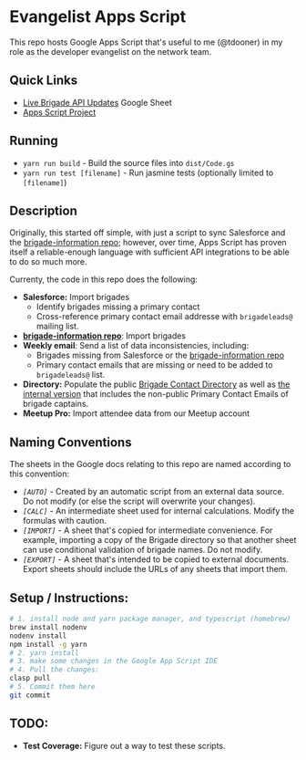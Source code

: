 # Evangelist Apps Script

This repo hosts Google Apps Script that's useful to me (@tdooner) in my role as the developer evangelist on the network team.

## Quick Links
* [Live Brigade API Updates](https://docs.google.com/spreadsheets/d/1IM-eKVsCy3a69cWKL_Tdz36sGJCwMxzKYTx4z_jpwAc/edit#gid=1130512200) Google Sheet
* [Apps Script Project](https://script.google.com/a/codeforamerica.org/macros/d/MTuk3LZlBZufNbA6SvZMFGJhG3lFpo0w5/edit?uiv=2&mid=ACjPJvHVu5iq6vj8fIa3gfb6QXZTX9mXq_gY24KG_Pv0V8AACtYkXqz58GpfXxmZHyNXjvw7q9d6MX-Px_bamIjMkG1dqUFrzJYn4E8NGowMakS1T7vmcqTBT50U2kwyr_0c446mLDDUVA)

## Running
* `yarn run build` - Build the source files into `dist/Code.gs`
* `yarn run test [filename]` - Run jasmine tests (optionally limited to `[filename]`)

## Description

Originally, this started off simple, with just a script to sync Salesforce and the [brigade-information repo][binfo]; however, over time, Apps Script has proven itself a reliable-enough language with sufficient API integrations to be able to do so much more.

Currenty, the code in this repo does the following:

* **Salesforce:** Import brigades
  * Identify brigades missing a primary contact
  * Cross-reference primary contact email addresse with `brigadeleads@` mailing list.
* **[brigade-information repo][binfo]**: Import brigades
* **Weekly email**: Send a list of data inconsistencies, including:
  * Brigades missing from Salesforce or the [brigade-information repo][binfo]
  * Primary contact emails that are missing or need to be added to `brigadeleads@` list.
* **Directory:** Populate the public [Brigade Contact Directory](http://c4a.me/brigades) as well as [the internal version](https://docs.google.com/spreadsheets/d/12o5V69MMiYO6sls5V4FLN1_gtgquVlr3mzrncHvQZzI/edit?usp=sharing) that includes the non-public Primary Contact Emails of brigade captains.
* **Meetup Pro:** Import attendee data from our Meetup account

## Naming Conventions
The sheets in the Google docs relating to this repo are named according to this
convention:

* *`[AUTO]`* - Created by an automatic script from an external data source. Do not modify (or else the script will overwrite your changes).
* *`[CALC]`* - An intermediate sheet used for internal calculations. Modify the formulas with caution.
* *`[IMPORT]`* - A sheet that's copied for intermediate convenience. For example, importing a copy of the Brigade directory so that another sheet can use conditional validation of brigade names. Do not modify.
* *`[EXPORT]`* - A sheet that's intended to be copied to external documents. Export sheets should include the URLs of any sheets that import them.

## Setup / Instructions:
```bash
# 1. install node and yarn package manager, and typescript (homebrew)
brew install nodenv
nodenv install
npm install -g yarn
# 2. yarn install
# 3. make some changes in the Google App Script IDE
# 4. Pull the changes:
clasp pull
# 5. Commit them here
git commit
```


[binfo]: https://github.com/codeforamerica/brigade-information

## TODO:
* **Test Coverage:** Figure out a way to test these scripts.
